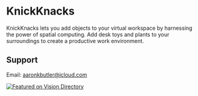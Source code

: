 # KnickKnacks

KnickKnacks lets you add objects to your virtual workspace by harnessing the power of spatial computing. Add desk toys and plants to your surroundings to create a productive work environment.

## Support
Email: <aaronkbutler@icloud.com>

[![Featured on Vision Directory](https://vision.directory/badges/black.svg)](https://vision.directory/apps/knickknacks)
